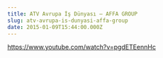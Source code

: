 ```yaml
---
title: ATV Avrupa İş Dünyası – AFFA GROUP
slug: atv-avrupa-is-dunyasi-affa-group
date: 2015-01-09T15:44:00.000Z
---
```

https://www.youtube.com/watch?v=pgdETEennHc